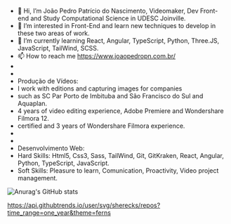 

- 👋 Hi, I’m João Pedro Patrício do Nascimento, Videomaker, Dev Front-end and Study Computational Science in UDESC Joinville.
- 👀 I’m interested in Front-End and learn new techniques to develop in these two areas of work.
- 🌱 I’m currently learning React, Angular, TypeScript, Python, Three.JS, JavaScript, TailWind, SCSS.
- 📫 How to reach me https://www.joaopedropn.com.br/
- 
- 
- Produção de Vídeos:
- I work with editions and capturing images for companies
- such as SC Par Porto de Imbituba and São Francisco do Sul and Aquaplan.
- 4 years of video editing experience, Adobe Premiere and Wondershare Filmora 12.
- certified and 3 years of Wondershare Filmora experience.
- 
- 
- Desenvolvimento Web:
- Hard Skills:  Html5, Css3, Sass, TailWind, Git, GitKraken, React, Angular, Python, TypeScript, JavaScript.  
- Soft Skills:  Pleasure to learn, Comunication, Proactivity, Video project management.  

![Anurag's GitHub stats](https://github-readme-stats.vercel.app/api?username=sherecks&theme=blue-green&show_icons=true)

https://api.githubtrends.io/user/svg/sherecks/repos?time_range=one_year&theme=ferns
